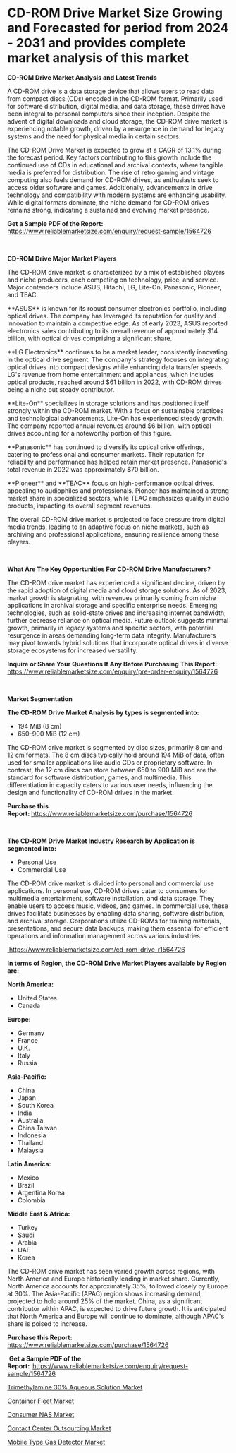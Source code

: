<p><h1>CD-ROM Drive Market Size Growing and Forecasted for period from 2024 - 2031 and provides complete market analysis of this market</h1></p><p><strong>CD-ROM Drive Market Analysis and Latest Trends</strong></p>
<p><p>A CD-ROM drive is a data storage device that allows users to read data from compact discs (CDs) encoded in the CD-ROM format. Primarily used for software distribution, digital media, and data storage, these drives have been integral to personal computers since their inception. Despite the advent of digital downloads and cloud storage, the CD-ROM drive market is experiencing notable growth, driven by a resurgence in demand for legacy systems and the need for physical media in certain sectors.</p><p>The CD-ROM Drive Market is expected to grow at a CAGR of 13.1% during the forecast period. Key factors contributing to this growth include the continued use of CDs in educational and archival contexts, where tangible media is preferred for distribution. The rise of retro gaming and vintage computing also fuels demand for CD-ROM drives, as enthusiasts seek to access older software and games. Additionally, advancements in drive technology and compatibility with modern systems are enhancing usability. While digital formats dominate, the niche demand for CD-ROM drives remains strong, indicating a sustained and evolving market presence.</p></p>
<p><strong>Get a Sample PDF of the Report:&nbsp;</strong> <a href="https://www.reliablemarketsize.com/enquiry/request-sample/1564726?utm_campaign=1133&utm_medium=2&utm_source=Github&utm_content=ia&utm_term=07122024&utm_id=cd-rom-drive">https://www.reliablemarketsize.com/enquiry/request-sample/1564726</a></p>
<p>&nbsp;</p>
<p><strong>CD-ROM Drive Major Market Players</strong></p>
<p><p>The CD-ROM drive market is characterized by a mix of established players and niche producers, each competing on technology, price, and service. Major contenders include ASUS, Hitachi, LG, Lite-On, Panasonic, Pioneer, and TEAC.</p><p>**ASUS** is known for its robust consumer electronics portfolio, including optical drives. The company has leveraged its reputation for quality and innovation to maintain a competitive edge. As of early 2023, ASUS reported electronics sales contributing to its overall revenue of approximately $14 billion, with optical drives comprising a significant share.</p><p>**LG Electronics** continues to be a market leader, consistently innovating in the optical drive segment. The company's strategy focuses on integrating optical drives into compact designs while enhancing data transfer speeds. LG's revenue from home entertainment and appliances, which includes optical products, reached around $61 billion in 2022, with CD-ROM drives being a niche but steady contributor.</p><p>**Lite-On** specializes in storage solutions and has positioned itself strongly within the CD-ROM market. With a focus on sustainable practices and technological advancements, Lite-On has experienced steady growth. The company reported annual revenues around $6 billion, with optical drives accounting for a noteworthy portion of this figure.</p><p>**Panasonic** has continued to diversify its optical drive offerings, catering to professional and consumer markets. Their reputation for reliability and performance has helped retain market presence. Panasonic's total revenue in 2022 was approximately $70 billion.</p><p>**Pioneer** and **TEAC** focus on high-performance optical drives, appealing to audiophiles and professionals. Pioneer has maintained a strong market share in specialized sectors, while TEAC emphasizes quality in audio products, impacting its overall segment revenues.</p><p>The overall CD-ROM drive market is projected to face pressure from digital media trends, leading to an adaptive focus on niche markets, such as archiving and professional applications, ensuring resilience among these players.</p></p>
<p>&nbsp;</p>
<p><strong>What Are The Key Opportunities For CD-ROM Drive Manufacturers?</strong></p>
<p><p>The CD-ROM drive market has experienced a significant decline, driven by the rapid adoption of digital media and cloud storage solutions. As of 2023, market growth is stagnating, with revenues primarily coming from niche applications in archival storage and specific enterprise needs. Emerging technologies, such as solid-state drives and increasing internet bandwidth, further decrease reliance on optical media. Future outlook suggests minimal growth, primarily in legacy systems and specific sectors, with potential resurgence in areas demanding long-term data integrity. Manufacturers may pivot towards hybrid solutions that incorporate optical drives in diverse storage ecosystems for increased versatility.</p></p>
<p><strong>Inquire or Share Your Questions If Any Before Purchasing This Report:</strong> <a href="https://www.reliablemarketsize.com/enquiry/pre-order-enquiry/1564726?utm_campaign=1133&utm_medium=2&utm_source=Github&utm_content=ia&utm_term=07122024&utm_id=cd-rom-drive">https://www.reliablemarketsize.com/enquiry/pre-order-enquiry/1564726</a></p>
<p>&nbsp;</p>
<p><strong>Market Segmentation</strong></p>
<p><strong>The CD-ROM Drive Market Analysis by types is segmented into:</strong></p>
<p><ul><li>194 MiB (8 cm)</li><li>650–900 MiB (12 cm)</li></ul></p>
<p><p>The CD-ROM drive market is segmented by disc sizes, primarily 8 cm and 12 cm formats. The 8 cm discs typically hold around 194 MiB of data, often used for smaller applications like audio CDs or proprietary software. In contrast, the 12 cm discs can store between 650 to 900 MiB and are the standard for software distribution, games, and multimedia. This differentiation in capacity caters to various user needs, influencing the design and functionality of CD-ROM drives in the market.</p></p>
<p><strong>Purchase this Report:&nbsp;</strong><a href="https://www.reliablemarketsize.com/purchase/1564726?utm_campaign=1133&utm_medium=2&utm_source=Github&utm_content=ia&utm_term=07122024&utm_id=cd-rom-drive">https://www.reliablemarketsize.com/purchase/1564726</a></p>
<p>&nbsp;</p>
<p><strong>The CD-ROM Drive Market Industry Research by Application is segmented into:</strong></p>
<p><ul><li>Personal Use</li><li>Commercial Use</li></ul></p>
<p><p>The CD-ROM drive market is divided into personal and commercial use applications. In personal use, CD-ROM drives cater to consumers for multimedia entertainment, software installation, and data storage. They enable users to access music, videos, and games. In commercial use, these drives facilitate businesses by enabling data sharing, software distribution, and archival storage. Corporations utilize CD-ROMs for training materials, presentations, and secure data backups, making them essential for efficient operations and information management across various industries.</p></p>
<p><a href="https://www.reliablemarketsize.com/cd-rom-drive-r1564726?utm_campaign=1133&utm_medium=2&utm_source=Github&utm_content=ia&utm_term=07122024&utm_id=cd-rom-drive">&nbsp;https://www.reliablemarketsize.com/cd-rom-drive-r1564726</a></p>
<p><strong>In terms of Region, the CD-ROM Drive Market Players available by Region are:</strong></p>
<p>
    <p> <strong> North America: </strong>
        <ul>
            <li>United States</li>
            <li>Canada</li>
        </ul>
        </p> 
    <p> <strong> Europe: </strong>
        <ul>
            <li>Germany</li>
            <li>France</li>
            <li>U.K.</li>
            <li>Italy</li>
            <li>Russia</li>
        </ul>
        </p> 
    <p> <strong> Asia-Pacific: </strong>
        <ul>
            <li>China</li>
            <li>Japan</li>
            <li>South Korea</li>
            <li>India</li>
            <li>Australia</li>
            <li>China Taiwan</li>
            <li>Indonesia</li>
            <li>Thailand</li>
            <li>Malaysia</li>
        </ul>
        </p> 
    <p> <strong> Latin America: </strong>
        <ul>
            <li>Mexico</li>
            <li>Brazil</li>
            <li>Argentina Korea</li>
            <li>Colombia</li>
        </ul>
        </p> 
    <p> <strong> Middle East & Africa: </strong>
        <ul>
            <li>Turkey</li>
            <li>Saudi</li>
            <li>Arabia</li>
            <li>UAE</li>
            <li>Korea</li>
        </ul>
    </p>
    </p>
<p><p>The CD-ROM drive market has seen varied growth across regions, with North America and Europe historically leading in market share. Currently, North America accounts for approximately 35%, followed closely by Europe at 30%. The Asia-Pacific (APAC) region shows increasing demand, projected to hold around 25% of the market. China, as a significant contributor within APAC, is expected to drive future growth. It is anticipated that North America and Europe will continue to dominate, although APAC's share is poised to increase.</p></p>
<p><strong>Purchase this Report: </strong><a href="https://www.reliablemarketsize.com/purchase/1564726?utm_campaign=1133&utm_medium=2&utm_source=Github&utm_content=ia&utm_term=07122024&utm_id=cd-rom-drive">https://www.reliablemarketsize.com/purchase/1564726</a></p>
<p>&nbsp;<strong>Get a Sample PDF of the Report:&nbsp;&nbsp;</strong><a href="https://www.reliablemarketsize.com/enquiry/request-sample/1564726?utm_campaign=1133&utm_medium=2&utm_source=Github&utm_content=ia&utm_term=07122024&utm_id=cd-rom-drive">https://www.reliablemarketsize.com/enquiry/request-sample/1564726</a></p>
<p><strong></strong></p>
<p><p><a href="https://issuu.com/reportprime-2/docs/trimethylamine-30-aqueous-solution-market-size-203?utm_campaign=1133&utm_medium=2&utm_source=Github&utm_content=ia&utm_term=07122024&utm_id=cd-rom-drive">Trimethylamine 30% Aqueous Solution Market</a></p><p><a href="https://www.linkedin.com/pulse/detailed-report-container-fleet-market-growth-share-91-cagr-hby2f?utm_campaign=1133&utm_medium=2&utm_source=Github&utm_content=ia&utm_term=07122024&utm_id=cd-rom-drive">Container Fleet Market</a></p><p><a href="https://www.linkedin.com/pulse/consumer-nas-market-outlook-current-assessment-future-projections-xkigf?utm_campaign=1133&utm_medium=2&utm_source=Github&utm_content=ia&utm_term=07122024&utm_id=cd-rom-drive">Consumer NAS Market</a></p><p><a href="https://www.linkedin.com/pulse/contact-center-outsourcing-market-scope-provide-valuable-4lk0f?utm_campaign=1133&utm_medium=2&utm_source=Github&utm_content=ia&utm_term=07122024&utm_id=cd-rom-drive">Contact Center Outsourcing Market</a></p><p><a href="https://issuu.com/reportprime-2/docs/mobile-type-gas-detector-market-size-2030.pptx?utm_campaign=1133&utm_medium=2&utm_source=Github&utm_content=ia&utm_term=07122024&utm_id=cd-rom-drive">Mobile Type Gas Detector Market</a></p></p>